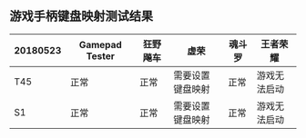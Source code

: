 ## 游戏手柄键盘映射测试结果

|20180523|Gamepad Tester|狂野飚车|虚荣|魂斗罗|王者荣耀|
|-----|-----|-----|-----|-----|-----|
|T45|正常|正常|需要设置键盘映射|正常|游戏无法启动|
|S1|正常|正常|需要设置键盘映射|正常|游戏无法启动|

